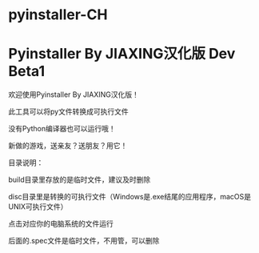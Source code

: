 # pyinstaller-CH
<html lang="en">
<head>
<meta charset="UTF-8">
             <meta name="viewport" content="width=device-width, initial-scale=1">
             <title>Pyinstaller_CH</title>
</head>
<body>
	<h1>Pyinstaller By JIAXING汉化版 Dev Beta1</h1>
            <p>欢迎使用Pyinstaller By JIAXING汉化版！</p>
            <p>此工具可以将py文件转换成可执行文件</p>
            <p>没有Python编译器也可以运行哦！</p>
            <p>新做的游戏，送亲友？送朋友？用它！</p>
    <p>目录说明：</p>
    <p>build目录里存放的是临时文件，建议及时删除</p>
    <p>disc目录里是转换的可执行文件（Windows是.exe结尾的应用程序，macOS是UNIX可执行文件）</p>
    <p>点击对应你的电脑系统的文件运行</p>
    <p>后面的.spec文件是临时文件，不用管，可以删除</h>
</body>
</html>
